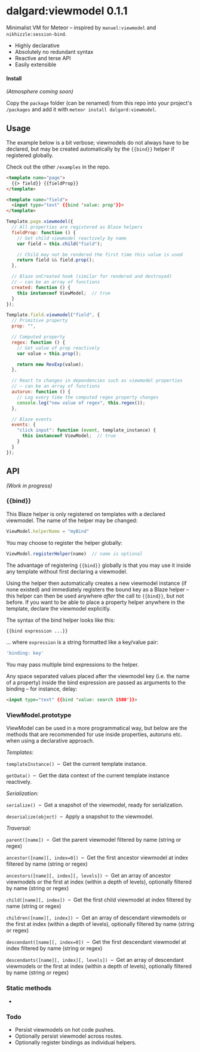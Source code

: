 dalgard:viewmodel 0.1.1
=======================

Minimalist VM for Meteor – inspired by `manuel:viewmodel` and `nikhizzle:session-bind`.

- Highly declarative
- Absolutely no redundant syntax
- Reactive and terse API
- Easily extensible


#### Install

*(Atmosphere coming soon)*

Copy the `package` folder (can be renamed) from this repo into your project's `/packages` and add it with `meteor install dalgard:viewmodel`.


## Usage

The example below is a bit verbose; viewmodels do not always have to be declared, but may be created automatically by the `{{bind}}` helper if registered globally.

Check out the other `/examples` in the repo.

```html
<template name="page">
  {{> field}} {{fieldProp}}
</template>

<template name="field">
  <input type="text" {{bind 'value: prop'}}>
</template>
```

```javascript
Template.page.viewmodel({
  // All properties are registered as Blaze helpers
  fieldProp: function () {
    // Get child viewmodel reactively by name
    var field = this.child("field");

    // Child may not be rendered the first time this value is used
    return field && field.prop();
  },

  // Blaze onCreated hook (similar for rendered and destroyed)
  // – can be an array of functions
  created: function () {
    this instanceof ViewModel;  // true
  }
});

Template.field.viewmodel("field", {
  // Primitive property
  prop: "",

  // Computed property
  regex: function () {
    // Get value of prop reactively
    var value = this.prop();

    return new RexExp(value);
  },

  // React to changes in dependencies such as viewmodel properties
  // – can be an array of functions
  autorun: function () {
    // Log every time the computed regex property changes
    console.log("new value of regex", this.regex());
  },

  // Blaze events
  events: {
    "click input": function (event, template_instance) {
      this instanceof ViewModel;  // true
    }
  }
});
```


## API

*(Work in progress)*

### {{bind}}

This Blaze helper is only registered on templates with a declared viewmodel. The name of the helper may be changed:

```javascript
ViewModel.helperName = "myBind"
```

You may choose to register the helper globally:

```javascript
ViewModel.registerHelper(name)  // name is optional
```

The advantage of registering `{{bind}}` globally is that you may use it inside any template without first declaring a viewmodel.

Using the helper then automatically creates a new viewmodel instance (if none existed) and immediately registers the bound key as a Blaze helper – this helper can then be used anywhere *after* the call to `{{bind}}`, but not before. If you want to be able to place a property helper anywhere in the template, declare the viewmodel explicitly.

The syntax of the bind helper looks like this:

```html
{{bind expression ...}}
```

... where `expression` is a string formatted like a key/value pair:

```javascript
'binding: key'
```

You may pass multiple bind expressions to the helper.

Any space separated values placed after the viewmodel key (i.e. the name of a property) inside the bind expression are passed as arguments to the binding – for instance, delay:

```html
<input type="text" {{bind 'value: search 1500'}}>
```

### ViewModel.prototype

ViewModel can be used in a more programmatical way, but below are the methods that are recommended for use inside properties, autoruns etc. when using a declarative approach.

*Templates:*

`templateInstance()`  –  Get the current template instance.

`getData()`  –  Get the data context of the current template instance reactively.

*Serialization:*

`serialize()`  –  Get a snapshot of the viewmodel, ready for serialization.

`deserialize(object)`  –  Apply a snapshot to the viewmodel.

*Traversal:*

`parent([name])`  –  Get the parent viewmodel filtered by name (string or regex)

`ancestor([name][, index=0])`  –  Get the first ancestor viewmodel at index filtered by name (string or regex)

`ancestors([name][, index][, levels])`  –  Get an array of ancestor viewmodels or the first at index (within a depth of levels), optionally filtered by name (string or regex)

`child([name][, index])`  –  Get the first child viewmodel at index filtered by name (string or regex)

`children([name][, index])`  –  Get an array of descendant viewmodels or the first at index (within a depth of levels), optionally filtered by name (string or regex)

`descendant([name][, index=0])`  –  Get the first descendant viewmodel at index filtered by name (string or regex)

`descendants([name][, index][, levels])`  –  Get an array of descendant viewmodels or the first at index (within a depth of levels), optionally filtered by name (string or regex)


### Static methods

-


### Todo

- Persist viewmodels on hot code pushes.
- Optionally persist viewmodel across routes.
- Optionally register bindings as individual helpers.

